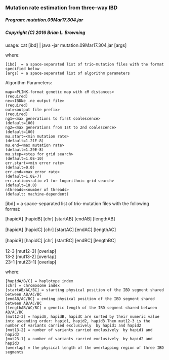 ### Mutation rate estimation from three-way IBD

##### Program: mutation.09Mar17.304.jar

##### Copyright (C) 2016 Brian L. Browning

usage: cat [ibd] | java -jar mutation.09Mar17.304.jar [args]

  where:

    [ibd]  = a space-separated list of trio-mutation files with the format specified below
    [args] = a space-separated list of algorithm parameters

Algorithm Parameters:

    map=<PLINK-format genetic map with cM distances> 	   		 (required)
    ne=<IBDNe .ne output file>                       			   (required)
    out=<output file prefix>                        			   (required)
    ng1=<max generations to first coalescence>        		 	 (default=100)
    ng2=<max generations from 1st to 2nd coalescence> 			 (default=100)
    mu.start=<min mutation rate>                     			   (default=1.21E-8)
    mu.end=<max mutation rate>                       			   (default=1.29E-8)
    mu.step=<step for grid search>                  			   (default=1.0E-10)
    err.start=<min error rate>                        			 (default=0.0)
    err.end=<max error rate>                          			 (default=1.0E-7)
    err.ratio=<ratio >1 for logorithmic grid search>  			 (default=10.0)
    nthreads=<number of threads>                     			   (default: machine-dependent)



[ibd]  = a space-separated list of trio-mutation files with the following format:

[hapidA] [hapidB] [chr] [startAB] [endAB] [lengthAB] <br/>	
[hapidA] [hapidC] [chr] [startAC] [endAC] [lengthAC] <br/>	
[hapidB] [hapidC] [chr] [startBC] [endBC] [lengthBC] <br/>	
12-3 	[mut12-3]	[overlap] <br/>	
13-2	[mut13-2]	[overlap] <br/>	
23-1	[mut23-1]	[overlap] <br/>
  
  where:
  
    [hapidA/B/C] = haplotype index 
    [chr] = chromosome index 
    [startAB/AC/BC] = starting physical position of the IBD segment shared between AB/AC/BC
    [endAB/AC/BC] = ending physical position of the IBD segment shared between AB/AC/BC
    [lengthAB/AC/BC] = genetic length of the IBD segment shared between AB/AC/BC
    [mut12-3] = hapidA, hapidB, hapidC are sorted by their numeric value into ascending order: hapid1, hapid2, hapid3.Then mut12-3 is the number of variants carried exclusively  by hapid1 and hapid2 
    [mut13-2] = number of variants carried exclusively  by hapid1 and hapid3
    [mut23-1] = number of variants carried exclusively  by hapid2 and hapid3 
    [overlap] = the physical length of the overlapping region of three IBD segments
